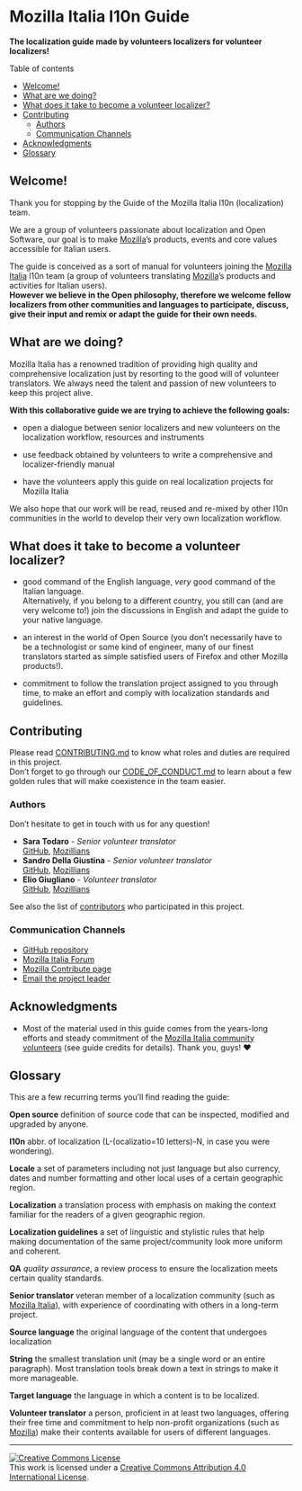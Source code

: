 # Mozilla Italia l10n Guide

**The localization guide made by volunteers localizers for volunteer localizers!**

Table of contents
<!-- TOC depthFrom:2 depthTo:6 withLinks:1 updateOnSave:1 orderedList:0 -->

- [Welcome!](#welcome)
- [What are we doing?](#what-are-we-doing)
- [What does it take to become a volunteer localizer?](#what-does-it-take-to-become-a-volunteer-localizer)
- [Contributing](#contributing)
	- [Authors](#authors)
	- [Communication Channels](#communication-channels)
- [Acknowledgments](#acknowledgments)
- [Glossary](#glossary)

<!-- /TOC -->

## Welcome!

Thank you for stopping by the Guide of the Mozilla Italia l10n (localization) team.

We are a group of volunteers passionate about localization and Open Software, our goal is to make [Mozilla](https://www.mozilla.org)’s products, events and core values accessible for Italian users.

The guide is conceived as a sort of manual for volunteers joining the [Mozilla Italia](https://www.mozillaitalia.org/) l10n team (a group of volunteers translating [Mozilla](https://www.mozilla.org)’s products and activities for Italian users).  
**However we believe in the Open philosophy, therefore we welcome fellow localizers from other communities and languages to participate, discuss, give their input and remix or adapt the guide for their own needs.**

## What are we doing?

Mozilla Italia has a renowned tradition of providing high quality and comprehensive localization just by resorting to the good will of volunteer translators. We always need the talent and passion of new volunteers to keep this project alive.

**With this collaborative guide we are trying to achieve the following goals:**

* open a dialogue between senior localizers and new volunteers on the localization workflow, resources and instruments

* use feedback obtained by volunteers to write a comprehensive and localizer-friendly manual

* have the volunteers apply this guide on real localization projects for Mozilla Italia

We also hope that our work will be read, reused and re-mixed by other l10n communities in the world to develop their very own localization workflow.

## What does it take to become a volunteer localizer?
* good command of the English language, *very* good command of the Italian language.  
Alternatively, if you belong to a different country, you still can (and are very welcome to!) join the discussions in English and adapt the guide to your native language.

* an interest in the world of Open Source (you don’t necessarily have to be a technologist or some kind of engineer, many of our finest translators started as simple satisfied users of Firefox and other Mozilla products!).

* commitment to follow the translation project assigned to you through time, to make an effort and comply with localization standards and guidelines.

## Contributing

Please read [CONTRIBUTING.md](CONTRIBUTING.md) to know what roles and duties are required in this project.  
Don’t forget to go through our [CODE_OF_CONDUCT.md](CODE_OF_CONDUCT.md) to learn about a few golden rules that will make coexistence in the team easier.

### Authors
Don’t hesitate to get in touch with us for any question!

* **Sara Todaro** - *Senior volunteer translator*  
[GitHub](https://github.com/kitsunenosaraT), [Mozillians](https://mozillians.org/u/sara_t/)
* **Sandro Della Giustina** - *Senior volunteer translator*  
[GitHub](https://github.com/gialloporpora), [Mozillians](https://mozillians.org/u/gialloporpora/)
* **Elio Giugliano** - *Volunteer translator*  
[GitHub](https://github.com/eliogi), [Mozillians](https://mozillians.org/it/u/coldair/)

See also the list of [contributors](https://github.com/kitsunenosaraT/mozilla-italia-l10n-guide/contributors) who participated in this project.

### Communication Channels
* [GitHub repository](https://github.com/kitsunenosaraT/Mozilla-Italia-l10n-guide)
* [Mozilla Italia Forum](https://forum.mozillaitalia.org/)
* [Mozilla Contribute page](http://www.mozilla.org/it/contribute/)
* [Email the project leader](https://mozillians.org/u/sara_t/)


## Acknowledgments
* Most of the material used in this guide comes from the years-long efforts and steady commitment of the [Mozilla Italia community volunteers](https://forum.mozillaitalia.org/) (see guide credits for details). Thank you, guys! :heart:


## Glossary

This are a few recurring terms you’ll find reading the guide:

**Open source** definition of source code that can be inspected, modified and upgraded by anyone.

**l10n** abbr. of localization (L-(ocalizatio=10 letters)-N, in case you were wondering).

**Locale** a set of parameters including not just language but also currency, dates and number formatting and other local uses of a certain geographic region.

**Localization** a translation process with emphasis on making the context familiar for the readers of a given geographic region.

**Localization guidelines** a set of linguistic and stylistic rules that help making documentation of the same project/community look more uniform and coherent.  

**QA** *quality assurance*, a review process to ensure the localization meets certain quality standards.

**Senior translator** veteran member of a localization community (such as [Mozilla Italia](https://www.mozillaitalia.org/)), with experience of coordinating with others in a long-term project.

**Source language** the original language of the content that undergoes localization

**String** the smallest translation unit (may be a single word or an entire paragraph). Most translation tools break down a text in strings to make it more manageable.

**Target language** the language in which a content is to be localized.

**Volunteer translator** a person, proficient in at least two languages, offering their free time and commitment to help non-profit organizations (such as [Mozilla](https://www.mozilla.org)) make their contents available for users of different languages.

---

<a rel="license" href="http://creativecommons.org/licenses/by/4.0/"><img alt="Creative Commons License" style="border-width:0" src="https://i.creativecommons.org/l/by/4.0/88x31.png" /></a><br />This work is licensed under a <a rel="license" href="http://creativecommons.org/licenses/by/4.0/">Creative Commons Attribution 4.0 International License</a>.
